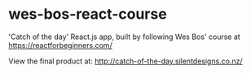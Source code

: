 # wes-bos-react-course

'Catch of the day' React.js app, built by following Wes Bos' course at https://reactforbeginners.com/

View the final product at: http://catch-of-the-day.silentdesigns.co.nz/
